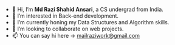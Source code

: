 - 👋 Hi, I’m <b>Md Razi Shahid Ansari</b>, a CS undergrad from India.
- 👀 I’m interested in Back-end development.
- 🌱 I’m currently honing my Data Structures and Algorithm skills.
- 💞️ I’m looking to collaborate on web projects.
- 📫 You can say hi here -> mailraziwork@gmail.com

<!---
raziweb/raziweb is a ✨ special ✨ repository because its `README.md` (this file) appears on your GitHub profile.
You can click the Preview link to take a look at your changes.
--->
